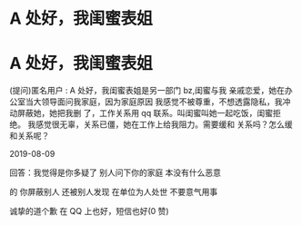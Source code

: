 # A 处好，我闺蜜表姐

# A 处好，我闺蜜表姐

(提问)匿名用户 : A 处好，我闺蜜表姐是另一部门 bz,闺蜜与我 亲戚恋爱，她在办公室当大领导面问我家庭，因为家庭原因 我感觉不被尊重，不想透露隐私，我冲动屏蔽她，她把我删 了，工作关系用 qq 联系。叫闺蜜叫她一起吃饭，闺蜜拒绝。 我感觉很无辜，关系已僵，她在工作上给我阻力。需要缓和 关系吗？怎么缓和关系呢？

2019-08-09

回答：我觉得是你多疑了 别人问下你的家庭 本没有什么恶意

的 你屏蔽别人 还被别人发现 在单位为人处世 不要意气用事

诚挚的道个歉 在 QQ 上也好，短信也好(0 赞)